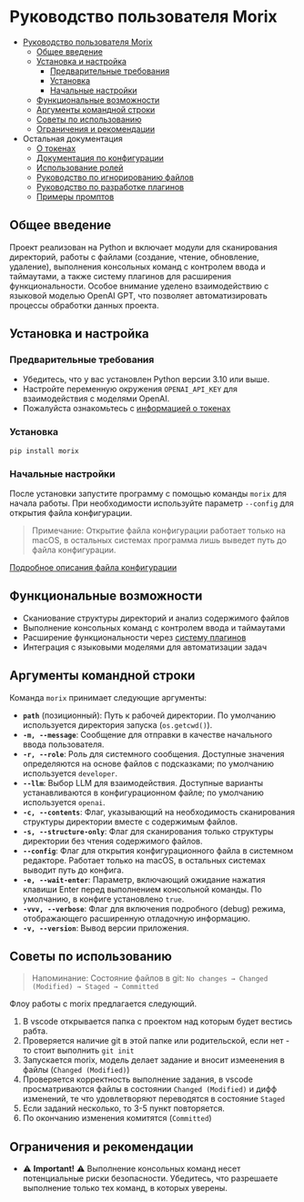 # Руководство пользователя Morix

<!-- no toc -->
- [Руководство пользователя Morix](#руководство-пользователя-morix)
  - [Общее введение](#общее-введение)
  - [Установка и настройка](#установка-и-настройка)
    - [Предварительные требования](#предварительные-требования)
    - [Установка](#установка)
    - [Начальные настройки](#начальные-настройки)
  - [Функциональные возможности](#функциональные-возможности)
  - [Аргументы командной строки](#аргументы-командной-строки)
  - [Советы по использованию](#советы-по-использованию)
  - [Ограничения и рекомендации](#ограничения-и-рекомендации)
- Остальная документация
  - [О токенах](docs/about_tokens.md)
  - [Документация по конфигурации](docs/about_config.md)
  - [Использование ролей](docs/roles.md)
  - [Руководство по игнорированию файлов](docs/ignore_pattern.md)
  - [Руководство по разработке плагинов](docs/plugin_development.md)
  - [Примеры промптов](docs/prompts_examples.md)

## Общее введение

Проект реализован на Python и включает модули для сканирования директорий, работы с файлами (создание, чтение, обновление, удаление), выполнения консольных команд с контролем ввода и таймаутами, а также систему плагинов для расширения функциональности. Особое внимание уделено взаимодействию с языковой моделью OpenAI GPT, что позволяет автоматизировать процессы обработки данных проекта.

## Установка и настройка

### Предварительные требования

- Убедитесь, что у вас установлен Python версии 3.10 или выше.
- Настройте переменную окружения `OPENAI_API_KEY` для взаимодействия с моделями OpenAI.
- Пожалуйста ознакомьтесь с [информацией о токенах](docs/about_tokens.md)

### Установка

```shell
pip install morix
```

### Начальные настройки

После установки запустите программу с помощью команды `morix` для начала работы. При необходимости используйте параметр `--config` для открытия файла конфигурации.

> Примечание: Открытие файла конфигурации работает только на macOS, в остальных системах программа лишь выведет путь до файла конфигурации.

[Подробное описания файла конфигурации](docs/about_config.md)

## Функциональные возможности

- Сканиование структуры директорий и анализ содержимого файлов
- Выполнение консольных команд с контролем ввода и таймаутами
- Расширение функциональности через [систему плагинов](docs/plugin_development.md)
- Интеграция с языковыми моделями для автоматизации задач

## Аргументы командной строки

Команда `morix` принимает следующие аргументы:

- **`path`** (позиционный): Путь к рабочей директории. По умолчанию используется директория запуска (`os.getcwd()`).
- **`-m, --message`**: Сообщение для отправки в качестве начального ввода пользователя.
- **`-r, --role`**: Роль для системного сообщения. Доступные значения определяются на основе файлов с подсказками; по умолчанию используется `developer`.
- **`--llm`**: Выбор LLM для взаимодействия. Доступные варианты устанавливаются в конфигурационном файле; по умолчанию используется `openai`.
- **`-c, --contents`**: Флаг, указывающий на необходимость сканирования структуры директории вместе с содержимым файлов.
- **`-s, --structure-only`**: Флаг для сканирования только структуры директории без чтения содержимого файлов.
- **`--config`**: Флаг для открытия конфигурационного файла в системном редакторе. Работает только на macOS, в остальных системах выводит путь до конфига.
- **`-e, --wait-enter`**: Параметр, включающий ожидание нажатия клавиши Enter перед выполнением консольной команды. По умолчанию, в конфиге установлено `true`.
- **`-vvv, --verbose`**: Флаг для включения подробного (debug) режима, отображающего расширенную отладочную информацию.
- **`-v, --version`**: Вывод версии приложения.

## Советы по использованию

>Напоминание: Состояние файлов в git: `No changes → Changed (Modified) → Staged → Committed`

Флоу работы с morix предлагается следующий.

1. В vscode открывается папка с проектом над которым будет вестись рабта.
2. Проверяется наличие git в этой папке или родительской, если нет - то стоит выполнить `git init`
3. Запускается morix, модель делает задание и вносит измеенения в файлы (`Changed (Modified)`)
4. Проверяется корректность выполнение задания, в vscode просматриваются файлы в состоянии `Changed (Modified)` и дифф изменений, те что удовлетворяют переводятся в состояние `Staged`
5. Если заданий несколько, то 3-5 пункт повторяется.
6. По окончанию изменения комитятся (`Committed`)


## Ограничения и рекомендации

- ⚠️ **Important!** ⚠️ Выполнение консольных команд несет потенциальные риски безопасности. Убедитесь, что разрешаете выполнение только тех команд, в которых уверены.

